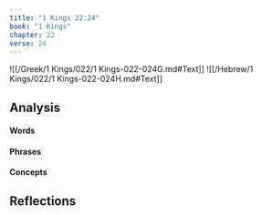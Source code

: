 ```yaml
---
title: "1 Kings 22:24"
book: "1 Kings"
chapter: 22
verse: 24
---
```

![[/Greek/1 Kings/022/1 Kings-022-024G.md#Text]]
![[/Hebrew/1 Kings/022/1 Kings-022-024H.md#Text]]

## Analysis

#### Words

#### Phrases

#### Concepts

## Reflections
